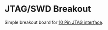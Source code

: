 # JTAG/SWD Breakout

Simple breakout board for [10 Pin JTAG interface](https://developer.arm.com/documentation/101416/0100/Hardware-Description/Target-Interfaces/Cortex-Debug--10-pin-).

